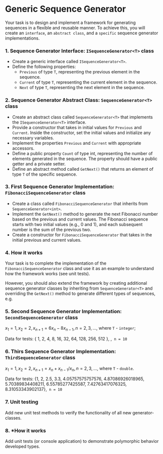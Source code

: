  # Generic Sequence Generator

Your task is to design and implement a framework for generating sequences in a flexible and reusable manner. To achieve this, you will create an `interface`, an `abstract class`, and a `specific` sequence generator implementations.

### 1. Sequence Generator Interface: `ISequenceGenerator<T>` class

- Create a generic interface called `ISequenceGenerator<T>`.
- Define the following properties:
    - `Previous` of type `T`, representing the previous element in the sequence.
    - `Current` of type `T`, representing the current element in the sequence.
    - `Next` of type `T`, representing the next element in the sequence.

### 2. Sequence Generator Abstract Class: `SequenceGenerator<T>` class

- Create an abstract class called `SequenceGenerator<T>` that implements the `ISequenceGenerator<T>` interface.
- Provide a constructor that takes in initial values for `Previous` and `Current`. Inside the constructor, set the initial values and initialize any necessary variables.
- Implement the properties `Previous` and `Current` with appropriate accessors.
- Define a public property `Count` of type int, representing the number of elements generated in the sequence. The property should have a public getter and a private setter.
- Define an abstract method called `GetNext()` that returns an element of type `T` of the specific sequence.

### 3. First Sequence Generator Implementation: `FibonacciSequenceGenerator` class

- Create a class called `FibonacciSequenceGenerator` that inherits from `SequenceGenerator<int>`.
- Implement the `GetNext()` method to generate the next Fibonacci number based on the previous and current values. The Fibonacci sequence starts with two initial values (e.g., 0 and 1), and each subsequent number is the sum of the previous two.
- Create a constructor for `FibonacciSequenceGenerator` that takes in the initial previous and current values.

### 4. How it works
Your task is to complete the implementation of the `FibonacciSequenceGenerator` class and use it as an example to understand how the framework works (see unit tests). 

However, you should also extend the framework by creating additional sequence generator classes by inheriting from `SequenceGenerator<T>` and overriding the `GetNext()` method to generate different types of sequences, e.g.  

### 5. Second Sequence Generator Implementation: `SecondSequenceGenerator` class
   
   $`x_1 = 1, x_2 = 2, x_{n + 1} = 6 x_n - 8 x_{n - 1}, n = 2, 3, ... ,`$ where `T` - `integer`;       

Data for tests: { 1, 2, 4, 8, 16, 32, 64, 128, 256, 512 }, ,` n = 10`      

### 6. Thirs Sequence Generator Implementation: `ThirdSequenceGenerator` class
   
   $`x_1 = 1, x_2 = 2, x_{n + 1} = x_n +  x_{n - 1} / x_{n}, n = 2, 3, ...,`$ where `T` - `double`.    

Data for tests: {1, 2, 2.5, 3.3, 4.05757575757576, 4.87086926018965, 5.70389834408211, 6.55785277425587, 7.42763417076325, 8.31053343902137},` n = 10`

### 7. Unit testing

Add new unit test methods to verify the functionality of all new generator-classes.

### 8. *How it works

Add unit tests (or console application) to demonstrate polymorphic behavior developed types.
